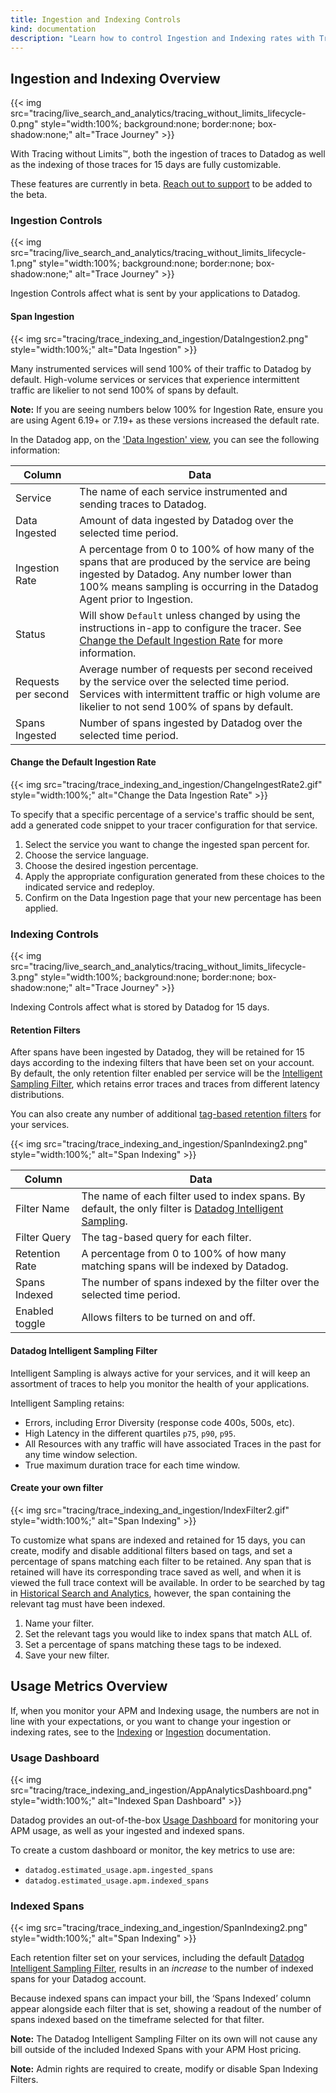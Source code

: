 ```yaml
---
title: Ingestion and Indexing Controls
kind: documentation
description: "Learn how to control Ingestion and Indexing rates with Tracing without Limits."
---
```


## Ingestion and Indexing Overview

{{< img src="tracing/live_search_and_analytics/tracing_without_limits_lifecycle-0.png" style="width:100%; background:none; border:none; box-shadow:none;" alt="Trace Journey" >}}

With Tracing without Limits™, both the ingestion of traces to Datadog as well as the indexing of those traces for 15 days are fully customizable.

<div class="alert alert-warning">
These features are currently in beta. <a href="https://docs.datadoghq.com/help/">Reach out to support</a> to be added to the beta.
</div>

### Ingestion Controls

{{< img src="tracing/live_search_and_analytics/tracing_without_limits_lifecycle-1.png" style="width:100%; background:none; border:none; box-shadow:none;" alt="Trace Journey" >}}

Ingestion Controls affect what is sent by your applications to Datadog.

#### Span Ingestion

{{< img src="tracing/trace_indexing_and_ingestion/DataIngestion2.png" style="width:100%;" alt="Data Ingestion" >}}

Many instrumented services will send 100% of their traffic to Datadog by default.  High-volume services or services that experience intermittent traffic are likelier to not send 100% of spans by default.

**Note:** If you are seeing numbers below 100% for Ingestion Rate, ensure you are using Agent 6.19+ or 7.19+ as these versions increased the default rate.

In the Datadog app, on the ['Data Ingestion' view][1], you can see the following information:

| Column                | Data |
| ----------------------- | ---------- |
| Service                 | The name of each service instrumented and sending traces to Datadog.   |
| Data Ingested             | Amount of data ingested by Datadog over the selected time period.      |
| Ingestion Rate                 | A percentage from 0 to 100% of how many of the spans that are produced by the service are being ingested by Datadog.  Any number lower than 100% means sampling is occurring in the Datadog Agent prior to Ingestion.      |
| Status             | Will show `Default` unless changed by using the instructions in-app to configure the tracer. See [Change the Default Ingestion Rate](#change-the-default-ingestion-rate) for more information.    |
| Requests per second                 |   Average number of requests per second received by the service over the selected time period. Services with intermittent traffic or high volume are likelier to not send 100% of spans by default.    |
| Spans Ingested            | Number of spans ingested by Datadog over the selected time period.        |

#### Change the Default Ingestion Rate

{{< img src="tracing/trace_indexing_and_ingestion/ChangeIngestRate2.gif" style="width:100%;" alt="Change the Data Ingestion Rate" >}}

To specify that a specific percentage of a service's traffic should be sent, add a generated code snippet to your tracer configuration for that service.

1. Select the service you want to change the ingested span percent for.
2. Choose the service language.
3. Choose the desired ingestion percentage.
4. Apply the appropriate configuration generated from these choices to the indicated service and redeploy.
5. Confirm on the Data Ingestion page that your new percentage has been applied.

### Indexing Controls

{{< img src="tracing/live_search_and_analytics/tracing_without_limits_lifecycle-3.png" style="width:100%; background:none; border:none; box-shadow:none;" alt="Trace Journey" >}}

Indexing Controls affect what is stored by Datadog for 15 days.

#### Retention Filters

After spans have been ingested by Datadog, they will be retained for 15 days according to the indexing filters that have been set on your account.  By default, the only retention filter enabled per service will be the [Intelligent Sampling Filter](#datadog-intelligent-sampling-filter), which retains error traces and traces from different latency distributions.

You can also create any number of additional [tag-based retention filters](#create-your-own-filter) for your services.

{{< img src="tracing/trace_indexing_and_ingestion/SpanIndexing2.png" style="width:100%;" alt="Span Indexing" >}}

| Column                | Data |
| ----------------------- | ---------- |
| Filter Name                | The name of each filter used to index spans.  By default, the only filter is [Datadog Intelligent Sampling](#datadog-intelligent-sampling-filter).   |
| Filter Query             | The tag-based query for each filter.      |
| Retention Rate                | A percentage from 0 to 100% of how many matching spans will be indexed by Datadog. |
| Spans Indexed             | The number of spans indexed by the filter over the selected time period.   |
| Enabled toggle                 |  Allows filters to be turned on and off.  |

#### Datadog Intelligent Sampling Filter

Intelligent Sampling is always active for your services, and it will keep an assortment of traces to help you monitor the health of your applications.

Intelligent Sampling retains:

 - Errors, including Error Diversity (response code 400s, 500s, etc).
 - High Latency in the different quartiles `p75`, `p90`, `p95`.
 - All Resources with any traffic will have associated Traces in the past for any time window selection.
 - True maximum duration trace for each time window.

#### Create your own filter

{{< img src="tracing/trace_indexing_and_ingestion/IndexFilter2.gif" style="width:100%;" alt="Span Indexing" >}}

To customize what spans are indexed and retained for 15 days, you can create, modify and disable additional filters based on tags, and set a percentage of spans matching each filter to be retained. Any span that is retained will have its corresponding trace saved as well, and when it is viewed the full trace context will be available.  In order to be searched by tag in [Historical Search and Analytics][2], however, the span containing the relevant tag must have been indexed.

1. Name your filter.
2. Set the relevant tags you would like to index spans that match ALL of.
3. Set a percentage of spans matching these tags to be indexed.
4. Save your new filter.

## Usage Metrics Overview

If, when you monitor your APM and Indexing usage, the numbers are not in line with your expectations, or you want to change your ingestion or indexing rates, see to the [Indexing](#indexing-controls) or [Ingestion](#ingestion-controls) documentation.

### Usage Dashboard
{{< img src="tracing/trace_indexing_and_ingestion/AppAnalyticsDashboard.png" style="width:100%;" alt="Indexed Span Dashboard" >}}

Datadog provides an out-of-the-box [Usage Dashboard][2] for monitoring your APM usage, as well as your ingested and indexed spans.

To create a custom dashboard or monitor, the key metrics to use are:

 - `datadog.estimated_usage.apm.ingested_spans`
 - `datadog.estimated_usage.apm.indexed_spans`

### Indexed Spans

{{< img src="tracing/trace_indexing_and_ingestion/SpanIndexing2.png" style="width:100%;" alt="Span Indexing" >}}

Each retention filter set on your services, including the default [Datadog Intelligent Sampling Filter](#datadog-intelligent-sampling-filter), results in an _increase_ to the number of indexed spans for your Datadog account.

Because indexed spans can impact your bill, the ‘Spans Indexed’ column appear alongside each filter that is set, showing a readout of the number of spans indexed based on the timeframe selected for that filter.

**Note:** The Datadog Intelligent Sampling Filter on its own will not cause any bill outside of the included Indexed Spans with your APM Host pricing.

**Note:** Admin rights are required to create, modify or disable Span Indexing Filters.


[1]: https://app.datadoghq.com/apm/traces/data-ingestion
[2]: https://app.datadoghq.com/dash/integration/30337/app-analytics-usage
